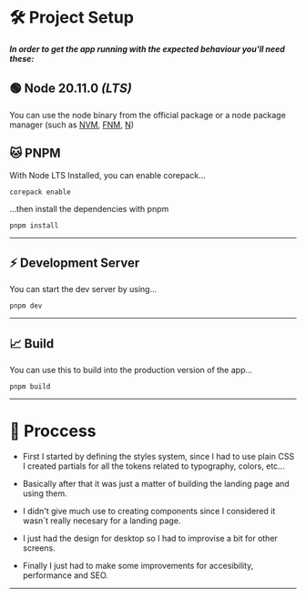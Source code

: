 # 🛠️ Project Setup

_**In order to get the app running with the expected behaviour you'll need these:**_

## 🟢 Node 20.11.0 *(LTS)*
You can use the node binary from the official package or a node package manager (such as [NVM](https://github.com/nvm-sh/nvm), [FNM](https://github.com/Schniz/fnm), [N](https://github.com/tj/n))

## 🐱 PNPM

With Node LTS Installed, you can enable corepack...

```shell
corepack enable
```

...then install the dependencies with pnpm

```shell
pnpm install
```

---
## ⚡ Development Server

You can start the dev server by using...

```shell
pnpm dev
```
---

## 📈 Build

You can use this to build into the production version of the app...

```shell
pnpm build
```

---

# 🧠 Proccess

- First I started by defining the styles system, since I had to use plain CSS I created partials for all the tokens related to typography, colors, etc...

- Basically after that it was just a matter of building the landing page and using them.

- I didn't give much use to creating components since I considered it wasn´t really necesary for a landing page.

- I just had the design for desktop so I had to improvise a bit for other screens.

- Finally I just had to make some improvements for accesibility, performance and SEO.
---